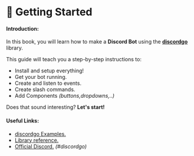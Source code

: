 # 👋 Getting Started

#### Introduction:

In this book, you will learn how to make a **Discord Bot** using the [**discordgo**](https://github.com/bwmarrin/discordgo/) library.

This guide will teach you a step-by-step instructions to:

* Install and setup everything!
* Get your bot running.
* Create and listen to events.
* Create slash commands.
* Add Components _(buttons,dropdowns,..)_

Does that sound interesting? **Let's start!**

#### Useful Links:

* [discordgo Examples.](https://github.com/bwmarrin/discordgo/tree/master/examples/slash\_commands)
* [Library reference.](https://pkg.go.dev/github.com/bwmarrin/discordgo)
* [Official Discord.](https://discord.gg/golang) _(#discordgo)_

